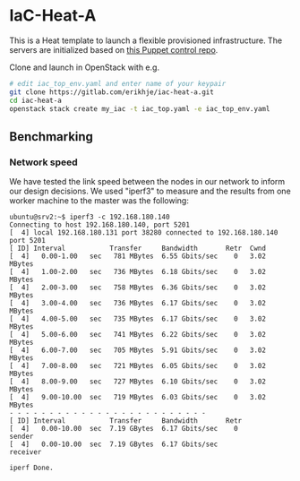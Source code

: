 # IaC-Heat-A

This is a Heat template to launch a flexible provisioned infrastructure. The servers are initialized based on [this Puppet control repo](https://gitlab.com/erikhje/control-repo-a).

Clone and launch in OpenStack with e.g.
```bash
# edit iac_top_env.yaml and enter name of your keypair
git clone https://gitlab.com/erikhje/iac-heat-a.git
cd iac-heat-a
openstack stack create my_iac -t iac_top.yaml -e iac_top_env.yaml
```

## Benchmarking

### Network speed

We have tested the link speed between the nodes in our network to inform our design decisions. We used "iperf3" to measure and the results from one worker machine to the master was the following:

```
ubuntu@srv2:~$ iperf3 -c 192.168.180.140
Connecting to host 192.168.180.140, port 5201
[  4] local 192.168.180.131 port 38280 connected to 192.168.180.140 port 5201
[ ID] Interval           Transfer     Bandwidth       Retr  Cwnd
[  4]   0.00-1.00   sec   781 MBytes  6.55 Gbits/sec    0   3.02 MBytes       
[  4]   1.00-2.00   sec   736 MBytes  6.18 Gbits/sec    0   3.02 MBytes       
[  4]   2.00-3.00   sec   758 MBytes  6.36 Gbits/sec    0   3.02 MBytes       
[  4]   3.00-4.00   sec   736 MBytes  6.17 Gbits/sec    0   3.02 MBytes       
[  4]   4.00-5.00   sec   735 MBytes  6.17 Gbits/sec    0   3.02 MBytes       
[  4]   5.00-6.00   sec   741 MBytes  6.22 Gbits/sec    0   3.02 MBytes       
[  4]   6.00-7.00   sec   705 MBytes  5.91 Gbits/sec    0   3.02 MBytes       
[  4]   7.00-8.00   sec   721 MBytes  6.05 Gbits/sec    0   3.02 MBytes       
[  4]   8.00-9.00   sec   727 MBytes  6.10 Gbits/sec    0   3.02 MBytes       
[  4]   9.00-10.00  sec   719 MBytes  6.03 Gbits/sec    0   3.02 MBytes       
- - - - - - - - - - - - - - - - - - - - - - - - -
[ ID] Interval           Transfer     Bandwidth       Retr
[  4]   0.00-10.00  sec  7.19 GBytes  6.17 Gbits/sec    0             sender
[  4]   0.00-10.00  sec  7.19 GBytes  6.17 Gbits/sec                  receiver

iperf Done.
```
